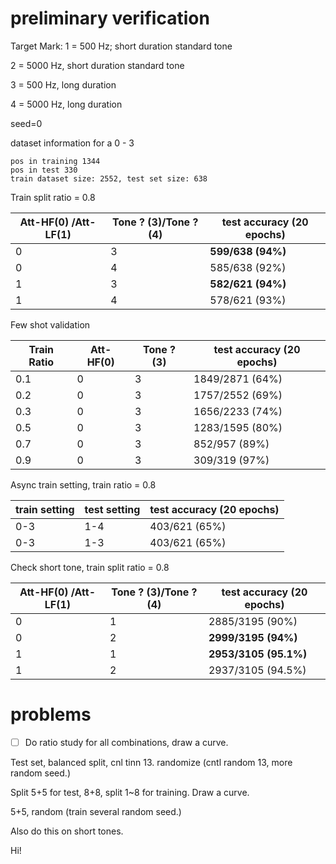 # preliminary verification

Target Mark:
1 = 500 Hz; short duration standard tone

2 = 5000 Hz, short duration standard tone

3 = 500 Hz, long duration 

4 = 5000 Hz, long duration 


seed=0

dataset information for a 0 - 3
```
pos in training 1344                                                                                                
pos in test 330                                           
train dataset size: 2552, test set size: 638                                                                        
```

Train split ratio = 0.8

| Att-HF(0) /Att-LF(1) | Tone ? (3)/Tone ? (4) | test accuracy (20 epochs) |
| -------------------- | --------------------- | ------------------------- |
| 0                    | 3                     | **599/638 (94%)**         |
| 0                    | 4                     | 585/638 (92%)             |
| 1                    | 3                     | **582/621 (94%)**         |
| 1                    | 4                     | 578/621 (93%)             |

Few shot validation

| Train Ratio | Att-HF(0) | Tone ? (3) | test accuracy (20 epochs) |
| ----------- | --------- | ---------- | ------------------------- |
| 0.1         | 0         | 3          | 1849/2871 (64%)           |
| 0.2         | 0         | 3          | 1757/2552 (69%)           |
| 0.3         | 0         | 3          | 1656/2233 (74%)           |
| 0.5         | 0         | 3          | 1283/1595 (80%)           |
| 0.7         | 0         | 3          | 852/957 (89%)             |
| 0.9         | 0         | 3          | 309/319 (97%)             |


Async train setting, train ratio  = 0.8

| train setting | test setting | test accuracy (20 epochs) |
| ------------- | ------------ | ------------------------- |
| 0-3           | 1-4          | 403/621 (65%)             |
| 0-3           | 1-3          | 403/621 (65%)             |


Check short tone, train split ratio = 0.8

| Att-HF(0) /Att-LF(1) | Tone ? (3)/Tone ? (4) | test accuracy (20 epochs) |
| -------------------- | --------------------- | ------------------------- |
| 0                    | 1                     | 2885/3195 (90%)           |
| 0                    | 2                     | **2999/3195 (94%)**       |
| 1                    | 1                     | **2953/3105 (95.1%)**       |
| 1                    | 2                     | 2937/3105 (94.5%)           |


# problems

- [ ] Do ratio study for all combinations, draw a curve.

Test set, balanced split, cnl tinn 13. randomize (cntl random 13, more random seed.)

Split 5+5 for test, 8+8, split 1~8 for training. Draw a curve.

5+5, random (train several random seed.)

Also do this on short tones.

Hi!
